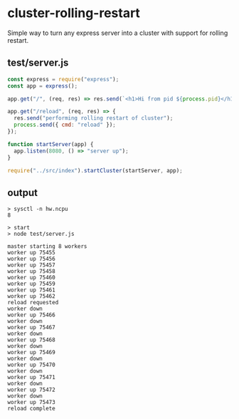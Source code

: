 # cluster-rolling-restart

Simple way to turn any express server into a cluster with support for rolling restart.

## test/server.js

```js
const express = require("express");
const app = express();

app.get("/", (req, res) => res.send(`<h1>Hi from pid ${process.pid}</h1>`));

app.get("/reload", (req, res) => {
  res.send("performing rolling restart of cluster");
  process.send({ cmd: "reload" });
});

function startServer(app) {
  app.listen(8080, () => "server up");
}

require("../src/index").startCluster(startServer, app);
```

## output

```shell
> sysctl -n hw.ncpu
8

> start
> node test/server.js

master starting 8 workers
worker up 75455
worker up 75456
worker up 75457
worker up 75458
worker up 75460
worker up 75459
worker up 75461
worker up 75462
reload requested
worker down
worker up 75466
worker down
worker up 75467
worker down
worker up 75468
worker down
worker up 75469
worker down
worker up 75470
worker down
worker up 75471
worker down
worker up 75472
worker down
worker up 75473
reload complete
```
